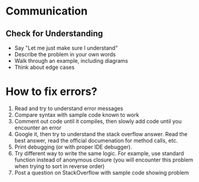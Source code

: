 # Communication

## Check for Understanding
- Say "Let me just make sure I understand"
- Describe the problem in your own words
- Walk through an example, including diagrams
- Think about edge cases


# How to fix errors?

 1. Read and try to understand error messages
 2. Compare syntax with sample code known to work
 3. Comment out code until it compiles, then slowly add code until you encounter an error
 4. Google it, then try to understand the stack overflow answer. Read the best answer, read the official documenation for method calls, etc.
 5. Print debugging (or with proper IDE debugger).
 6. Try different way to write the same logic.  For example, use standard function instead of anonymous closure (you will encounter this problem when trying to sort in reverse order)
 7. Post a question on StackOverflow with sample code showing problem
